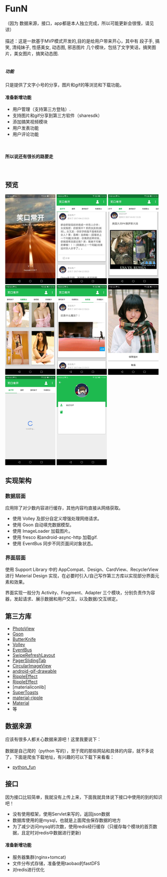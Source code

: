 # FunN
（因为 数据来源，接口，app都是本人独立完成，所以可能更新会很慢，请见谅）<br>
<br>
描述：这是一款基于MVP模式开发的,目的是给用户带来开心，其中有
        <item>段子手</item>,
        <item>搞笑</item>,
        <item>清纯妹子</item>,
        <item>性感美女</item>,
        <item>动态图</item>,
        <item>邪恶图片</item>
几个模块，包括了文字笑话，搞笑图片，美女图片，搞笑动态图.<br>
<br>
##### 功能
只是提供了文字小号的分享，图片和gif的等浏览和下载功能。
<br>
####  准备新增功能
* 用户管理（支持第三方登陆）.<br>
* 支持图片和gif分享到第三方软件（sharesdk）<br>
* 添加搞笑视频模块<br>
* 用户发表功能<br>
* 用户评论功能<br>
<br>

#### 所以说还有很长的路要走
<br>

## 预览
<p>
<img src="screenshot/splash.jpg" width="32%" />
<img src="screenshot/dzs.jpg" width="32%" />
<img src="screenshot/gaoxiao.jpg" width="32%" />

<img src="screenshot/mm.jpg" width="32%" />
<img src="screenshot/dongtai.jpg" width="32%" />
<img src="screenshot/mm_detail.jpg" width="32%" />

<img src="screenshot/loading.jpg" width="32%" />
<img src="screenshot/user_info.jpg" width="32%" />
</p>

## 实现架构

### 数据层面

应用除了对少数内容进行缓存，其他内容均直接从网络获取。

- 使用 Volley 及部分自定义增强处理网络请求。
- 使用 Gson 自动填充数据模型。
- 使用 ImageLoader 加载图片。
- 使用 fresco 和android-async-http 加载gif.
- 使用 EventBus 同步不同页面间对象状态。

### 界面层面

使用 Support Library 中的 AppCompat、Design、CardView、RecyclerView 进行 Material Design 实现，在必要时引入/自己写作第三方库以实现部分界面元素和效果。

界面实现一般分为 Activity、Fragment、Adapter 三个模块，分别负责作为容器，发起请求、展示数据和用户交互，以及数据/交互绑定。


## 第三方库
- [PhotoView](https://github.com/chrisbanes/PhotoView)
- [Gson](https://github.com/google/gson)
- [ButterKnife](https://github.com/JakeWharton/butterknife)
- [Volley](https://github.com/mcxiaoke/android-volley)
- [EventBus](https://github.com/greenrobot/EventBus)
- [SwipeRefreshLayout](https://github.com/hanks-zyh/SwipeRefreshLayout)
- [PagerSlidingTab](https://github.com/astuetz/PagerSlidingTabStrip)
- [CircularImageView](https://github.com/lopspower/CircularImageView)
- [android-gif-drawable](https://github.com/koral--/android-gif-drawable/)
- [RippleEffect](https://github.com/traex/RippleEffect)
- [RippleEffect](https://github.com/chrisbanes/PhotoView)
- [materialiconlib]
- [SuperToasts ](https://github.com/JohnPersano/SuperToasts)
- [material-ripple](https://github.com/balysv/material-ripple)
- [Material](https://github.com/rey5137/material)
- 等


## 数据来源

应该有很多人都关心数据来源吧！这里我要说下：<br>
<br>
数据是自己爬的（python 写的），至于爬的那些网站和具体的内容，就不多说了，下面是爬虫下载地址，有兴趣的可以下载下来看看：

- [python_fun](https://github.com/skcodestack/python_fun)

## 接口

因为接口比较简单，我就没有上传上来，下面我就具体说下接口中使用的到的知识吧！

- 没有使用框架，使用Servlet来写的，返回json数据
- 数据库使用的是mysql，也就是上面爬虫保存数据的地方
- 为了减少访问mysql的次数，使用redis经行缓存（只缓存每个模块的首页数据，且定时对redis中数据进行更新)

#### 准备新增功能
- 服务器集群(nginx+tomcat)
- 文件分布式存储，准备使用taobao的fastDFS
- 对redis进行优化











